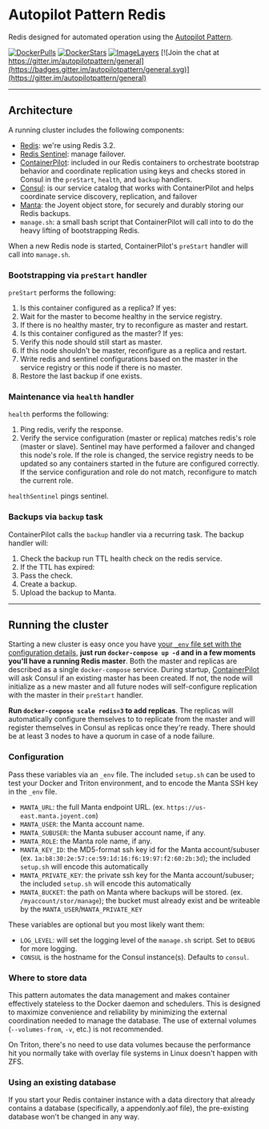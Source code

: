 # Autopilot Pattern Redis

Redis designed for automated operation using the [Autopilot Pattern](http://autopilotpattern.io/).

[![DockerPulls](https://img.shields.io/docker/pulls/faithlife/redis.svg)](https://registry.hub.docker.com/u/faithlife/redis/)
[![DockerStars](https://img.shields.io/docker/stars/faithlife/redis.svg)](https://registry.hub.docker.com/u/faithlife/redis/)
[![ImageLayers](https://badge.imagelayers.io/faithlife/redis:autopilot.svg)](https://imagelayers.io/?images=faithlife/redis:autopilot)
[![Join the chat at https://gitter.im/autopilotpattern/general](https://badges.gitter.im/autopilotpattern/general.svg)](https://gitter.im/autopilotpattern/general)

---

## Architecture

A running cluster includes the following components:

- [Redis](http://redis.io/): we're using Redis 3.2.
- [Redis Sentinel](http://redis.io/topics/sentinel): manage failover.
- [ContainerPilot](https://www.joyent.com/containerpilot): included in our Redis containers to orchestrate bootstrap behavior and coordinate replication using keys and checks stored in Consul in the `preStart`, `health`, and `backup` handlers.
- [Consul](https://www.consul.io/): is our service catalog that works with ContainerPilot and helps coordinate service discovery, replication, and failover
- [Manta](https://www.joyent.com/object-storage): the Joyent object store, for securely and durably storing our Redis backups.
- `manage.sh`: a small bash script that ContainerPilot will call into to do the heavy lifting of bootstrapping Redis.

When a new Redis node is started, ContainerPilot's `preStart` handler will call into `manage.sh`.


### Bootstrapping via `preStart` handler

`preStart` performs the following:

1. Is this container configured as a replica? If yes:
  1. Wait for the master to become healthy in the service registry.
  1. If there is no healthy master, try to reconfigure as master and restart.
1. Is this container configured as the master? If yes:
  1. Verify this node should still start as master.
  1. If this node shouldn't be master, reconfigure as a replica and restart.
1. Write redis and sentinel configurations based on the master in the service registry or this node if there is no master.
1. Restore the last backup if one exists.

### Maintenance via `health` handler

`health` performs the following:

1. Ping redis, verify the response.
1. Verify the service configuration (master or replica) matches redis's role (master or slave). Sentinel may have performed a failover and changed this node's role. If the role is changed, the service registry needs to be updated so any containers started in the future are configured correctly. If the service configuration and role do not match, reconfigure to match the current role.

`healthSentinel` pings sentinel.

### Backups via `backup` task

ContainerPilot calls the `backup` handler via a recurring task. The backup handler will:

1. Check the backup run TTL health check on the redis service.
1. If the TTL has expired:
  1. Pass the check.
  1. Create a backup.
  1. Upload the backup to Manta.

---

## Running the cluster

Starting a new cluster is easy once you have [your `_env` file set with the configuration details](#configuration), **just run `docker-compose up -d` and in a few moments you'll have a running Redis master**. Both the master and replicas are described as a single `docker-compose` service. During startup, [ContainerPilot](http://containerpilot.io) will ask Consul if an existing master has been created. If not, the node will initialize as a new master and all future nodes will self-configure replication with the master in their `preStart` handler.

**Run `docker-compose scale redis=3` to add replicas**. The replicas will automatically configure themselves to to replicate from the master and will register themselves in Consul as replicas once they're ready. There should be at least 3 nodes to have a quorum in case of a node failure.

### Configuration

Pass these variables via an `_env` file. The included `setup.sh` can be used to test your Docker and Triton environment, and to encode the Manta SSH key in the `_env` file.

- `MANTA_URL`: the full Manta endpoint URL. (ex. `https://us-east.manta.joyent.com`)
- `MANTA_USER`: the Manta account name.
- `MANTA_SUBUSER`: the Manta subuser account name, if any.
- `MANTA_ROLE`: the Manta role name, if any.
- `MANTA_KEY_ID`: the MD5-format ssh key id for the Manta account/subuser (ex. `1a:b8:30:2e:57:ce:59:1d:16:f6:19:97:f2:60:2b:3d`); the included `setup.sh` will encode this automatically
- `MANTA_PRIVATE_KEY`: the private ssh key for the Manta account/subuser; the included `setup.sh` will encode this automatically
- `MANTA_BUCKET`: the path on Manta where backups will be stored. (ex. `/myaccount/stor/manage`); the bucket must already exist and be writeable by the `MANTA_USER`/`MANTA_PRIVATE_KEY`

These variables are optional but you most likely want them:

- `LOG_LEVEL`: will set the logging level of the `manage.sh` script. Set to `DEBUG` for more logging.
- `CONSUL` is the hostname for the Consul instance(s). Defaults to `consul`.

### Where to store data

This pattern automates the data management and makes container effectively stateless to the Docker daemon and schedulers. This is designed to maximize convenience and reliability by minimizing the external coordination needed to manage the database. The use of external volumes (`--volumes-from`, `-v`, etc.) is not recommended.

On Triton, there's no need to use data volumes because the performance hit you normally take with overlay file systems in Linux doesn't happen with ZFS.

### Using an existing database

If you start your Redis container instance with a data directory that already contains a database (specifically, a appendonly.aof file), the pre-existing database won't be changed in any way.
